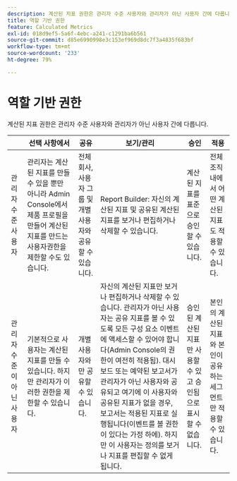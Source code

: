 ```yaml
---
description: 계산된 지표 권한은 관리자 수준 사용자와 관리자가 아닌 사용자 간에 다릅니다.
title: 역할 기반 권한
feature: Calculated Metrics
exl-id: 018d9ef5-5a6f-4ebc-a241-c1291ba6b561
source-git-commit: d85e6990998e3c153ef969d8dc7f3a4835f683bf
workflow-type: tm+mt
source-wordcount: '233'
ht-degree: 79%

---
```


# 역할 기반 권한

계산된 지표 권한은 관리자 수준 사용자와 관리자가 아닌 사용자 간에 다릅니다.

|  | 선택 사항에서 | 공유 | 보기/관리 | 승인 | 적용 |
|--- |--- |--- |--- |--- |--- |
| 관리자 수준 사용자 | 관리자는 계산된 지표를 만들 수 있을 뿐만 아니라 Admin Console에서 제품 프로필을 만들어 계산된 지표를 만드는 사용자권한을 제한할 수도 있습니다. | 전체 회사, 사용자 그룹 및 개별 사용자와 공유할 수 있습니다. | Report Builder: 자신의 계산된 지표 및 공유된 계산된 지표를 보거나 편집하거나 삭제할 수 있습니다. | 계산된 지표를 표준으로 승인할 수 있습니다. | 전체 조직 내에서 어떤 계산된 지표도 적용할 수 있습니다. |
| 관리자 수준이 아닌 사용자 | 기본적으로 사용자는 계산된 지표를 만들 수 있습니다. 하지만 관리자가 이러한 권한을 제한할 수 있습니다. | 개별 사용자와만 공유할 수 있습니다. | 자신의 계산된 지표만 보거나 편집하거나 삭제할 수 있습니다. 관리자가 아닌 사용자는 공유 지표를 볼 수 있도록 모든 구성 요소 이벤트에 액세스할 수 있어야 합니다(Admin Console의 권한이 여전히 적용됨).  대시보드 또는 예약된 보고서가 관리자가 아닌 사용자와 공유되고 여기에 이 사용자와 공유된 지표가 없을 경우, 보고서는 적용된 지표로 실행됩니다(이벤트를 볼 권한이 있다는 가정 하에). 하지만 이 사용자는 정의를 보거나 지표를 편집할 수 없게 됩니다. | 승인된 계산된 지표만 사용할 수 있고 승인됨으로 표시할 수 없습니다. | 본인의 계산된 지표와 본인이 공유하는 세그먼트만 적용할 수 있습니다. |
